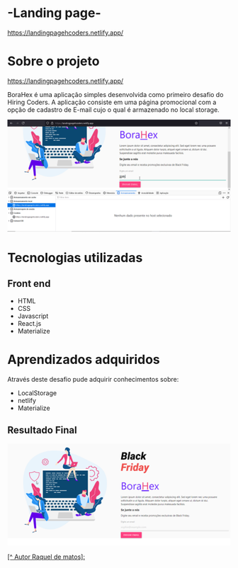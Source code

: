 # -Landing page-

https://landingpagehcoders.netlify.app/

# Sobre o projeto

https://landingpagehcoders.netlify.app/

BoraHex é uma aplicação simples desenvolvida como primeiro desafio do Hiring Coders. A aplicação consiste em uma página promocional com a opção de cadastro de E-mail cujo o qual é armazenado no local storage.

[![](https://github.com/rockiir/-Landing-page-/blob/main/img/MRQirMxFCT.gif)](https://landingpagehcoders.netlify.app/)

# Tecnologias utilizadas

## Front end

- HTML
- CSS
- Javascript
- React.js
- Materialize

# Aprendizados adquiridos

Através deste desafio pude adquirir conhecimentos sobre:

- LocalStorage
- netlify
- Materialize

## Resultado Final

[![](https://github.com/rockiir/-Landing-page-/blob/main/img/chrome_KCaIzkb8MR.png)](https://landingpagehcoders.netlify.app/)

[[^ Autor Raquel de matos]:](https://www.linkedin.com/in/raquel-matos-mauricio/)







